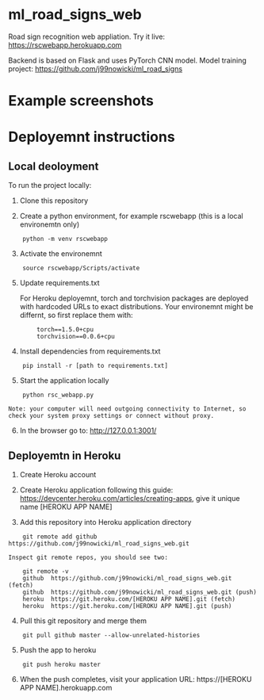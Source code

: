 # ml_road_signs_web

Road sign recognition web appliation.
Try it live: https://rscwebapp.herokuapp.com  

Backend is based on Flask and uses PyTorch CNN model.
Model training project: https://github.com/j99nowicki/ml_road_signs 

# Example screenshots



# Deployemnt instructions 

## Local deoloyment

To run the project locally:
1. Clone this repository

2. Create a python environment, for example rscwebapp (this is a local environemtn only)
```
    python -m venv rscwebapp
```
3. Activate the environemnt
```
    source rscwebapp/Scripts/activate
```
5. Update requirements.txt

    For Heroku deployemnt, torch and torchvision packages are deployed with hardcoded URLs to exact distributions.
    Your environemnt might be differnt, so first replace them with:
```
        torch==1.5.0+cpu
        torchvision==0.0.6+cpu
```

4. Install dependencies from requirements.txt
```
    pip install -r [path to requirements.txt]
```
5. Start the application locally 
```
    python rsc_webapp.py
```
    Note: your computer will need outgoing connectivity to Internet, so check your system proxy settings or connect without proxy.

6. In the browser go to: http://127.0.0.1:3001/


## Deployemtn in Heroku

1. Create Heroku account

2. Create Heroku application following this guide: https://devcenter.heroku.com/articles/creating-apps, give it unique name [HEROKU APP NAME]

3. Add this repository into Heroku application directory 
```
    git remote add github https://github.com/j99nowicki/ml_road_signs_web.git
```
    Inspect git remote repos, you should see two:
```
    git remote -v
    github  https://github.com/j99nowicki/ml_road_signs_web.git (fetch)
    github  https://github.com/j99nowicki/ml_road_signs_web.git (push)
    heroku  https://git.heroku.com/[HEROKU APP NAME].git (fetch)
    heroku  https://git.heroku.com/[HEROKU APP NAME].git (push)
```
4. Pull this git repository and merge them 
```
    git pull github master --allow-unrelated-histories 
```
5. Push the app to heroku
```
    git push heroku master
```
6. When the push completes, visit your application URL: https://[HEROKU APP NAME].herokuapp.com

